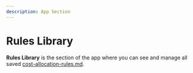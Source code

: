 ```yaml
---
description: App Section
---
```


# Rules Library

**Rules Library** is the section of the app where you can see and manage all saved [cost-allocation-rules.md](key-concepts/cost-allocation-rules.md "mention").
